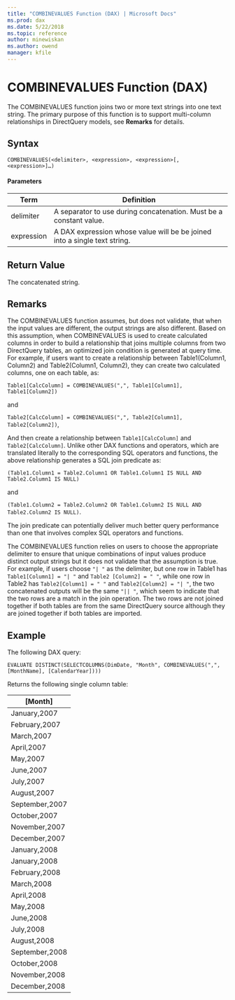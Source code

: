 ```yaml
---
title: "COMBINEVALUES Function (DAX) | Microsoft Docs"
ms.prod: dax
ms.date: 5/22/2018
ms.topic: reference
author: minewiskan
ms.author: owend
manager: kfile
---
```

# COMBINEVALUES Function (DAX)
The COMBINEVALUES function joins two or more text strings into one text string. The primary purpose of this function is to support multi-column relationships in DirectQuery models, see **Remarks** for details.  
  
## Syntax  
  
```  
COMBINEVALUES(<delimiter>, <expression>, <expression>[, <expression>]…)
```  
  
#### Parameters  
  
|Term|Definition|  
|--------|--------------|  
|delimiter|A separator to use during concatenation. Must be a constant value.|  
|expression|A DAX expression whose value will be be joined into a single text string.|  
  
## Return Value  
The concatenated string.  
  
## Remarks  

The COMBINEVALUES function assumes, but does not validate, that when the input values are different, the output strings are also different. Based on this assumption, when COMBINEVALUES is used to create calculated columns in order to build a relationship that joins multiple columns from two DirectQuery tables, an optimized join condition is generated at query time. For example, if users want to create a relationship between Table1(Column1, Column2) and Table2(Column1, Column2), they can create two calculated columns, one on each table, as:   

```Table1[CalcColumn] = COMBINEVALUES(",", Table1[Column1], Table1[Column2])```

and   

```Table2[CalcColumn] = COMBINEVALUES(",", Table2[Column1], Table2[Column2])```,   

And then create a relationship between `Table1[CalcColumn]` and `Table2[CalcColumn]`. Unlike other DAX functions and operators, which are translated literally to the corresponding SQL operators and functions, the above relationship generates a SQL join predicate as:   

```(Table1.Column1 = Table2.Column1 OR Table1.Column1 IS NULL AND Table2.Column1 IS NULL)```

and   

```(Table1.Column2 = Table2.Column2 OR Table1.Column2 IS NULL AND Table2.Column2 IS NULL)```.  
 
The join predicate can potentially deliver much better query performance than one that involves complex SQL operators and functions.

The COMBINEVALUES function relies on users to choose the appropriate delimiter to ensure that unique combinations of input values produce distinct output strings but it does not validate that the assumption is true. For example, if users choose `"| "` as the delimiter, but one row in Table1 has `Table1[Column1] = "| "` and `Table2 [Column2] = " "`, while one row in Table2 has `Table2[Column1] = " "` and `Table2[Column2] = "| "`, the two concatenated outputs will be the same `"|| "`,  which seem to indicate that the two rows are a match in the join operation. The two rows are not joined together if both tables are from the same DirectQuery source although they are joined together if both tables are imported.

  
## Example  

The following DAX query:
  
```EVALUATE DISTINCT(SELECTCOLUMNS(DimDate, "Month", COMBINEVALUES(",", [MonthName], [CalendarYear])))```

Returns the following single column table:

|[Month]  |
|---------|
|January,2007     |
|February,2007    |
|March,2007    |
|April,2007     |
|May,2007     |
|June,2007     |
|July,2007     |
|August,2007     |
|September,2007     |
|October,2007     |
|November,2007    |
|December,2007     |
|January,2008     |
|January,2008     |
|February,2008    |
|March,2008    |
|April,2008     |
|May,2008     |
|June,2008     |
|July,2008     |
|August,2008     |
|September,2008     |
|October,2008     |
|November,2008    |
|December,2008     |
